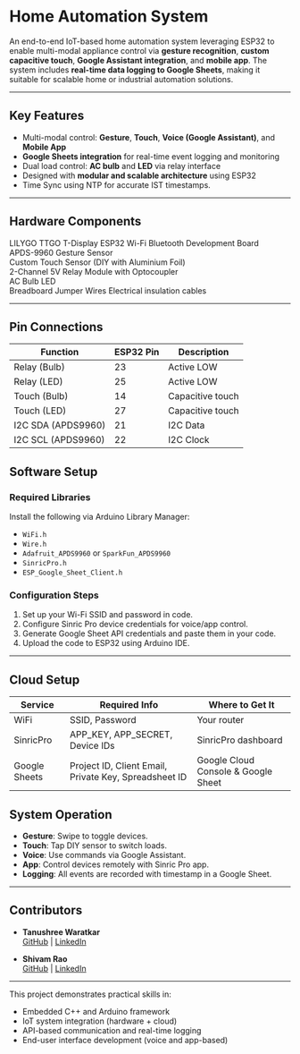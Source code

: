 # Home Automation System

An end-to-end IoT-based home automation system leveraging ESP32 to enable multi-modal appliance control via **gesture recognition**, **custom capacitive touch**, **Google Assistant integration**, and **mobile app**. The system includes **real-time data logging to Google Sheets**, making it suitable for scalable home or industrial automation solutions.

---

## Key Features

- Multi-modal control: **Gesture**, **Touch**, **Voice (Google Assistant)**, and **Mobile App**
- **Google Sheets integration** for real-time event logging and monitoring
- Dual load control: **AC bulb** and **LED** via relay interface
- Designed with **modular and scalable architecture** using ESP32
- Time Sync using NTP for accurate IST timestamps.

---

## Hardware Components

 LILYGO TTGO T-Display ESP32 Wi-Fi Bluetooth Development Board                  
 APDS-9960 Gesture Sensor   
 Custom Touch Sensor (DIY with Aluminium Foil)       
 2-Channel 5V Relay Module with Optocoupler   
 AC Bulb 
 LED             
 Breadboard 
 Jumper Wires 
 Electrical insulation cables

---

## Pin Connections

| Function           | ESP32 Pin | Description        |
|--------------------|-----------|--------------------|
| Relay (Bulb)       | 23        | Active LOW         |
| Relay (LED)        | 25        | Active LOW         |
| Touch (Bulb)       | 14        | Capacitive touch   |
| Touch (LED)        | 27        | Capacitive touch   |
| I2C SDA (APDS9960) | 21        | I2C Data           |
| I2C SCL (APDS9960) | 22        | I2C Clock          |


## Software Setup

### Required Libraries

Install the following via Arduino Library Manager:
- `WiFi.h`
- `Wire.h`
- `Adafruit_APDS9960` or `SparkFun_APDS9960`
- `SinricPro.h`
- `ESP_Google_Sheet_Client.h`

### Configuration Steps

1. Set up your Wi-Fi SSID and password in code.
2. Configure Sinric Pro device credentials for voice/app control.
3. Generate Google Sheet API credentials and paste them in your code.
4. Upload the code to ESP32 using Arduino IDE.

---

## Cloud Setup

| Service       | Required Info                                  | Where to Get It                                  |
|---------------|------------------------------------------------|--------------------------------------------------|
| WiFi          | SSID, Password                                 | Your router                                      |
| SinricPro     | APP_KEY, APP_SECRET, Device IDs                | SinricPro dashboard                              |
| Google Sheets | Project ID, Client Email, Private Key, Spreadsheet ID | Google Cloud Console & Google Sheet         |


## System Operation

- **Gesture**: Swipe to toggle devices.
- **Touch**: Tap DIY sensor to switch loads.
- **Voice**: Use commands via Google Assistant.
- **App**: Control devices remotely with Sinric Pro app.
- **Logging**: All events are recorded with timestamp in a Google Sheet.

---


## Contributors

- **Tanushree Waratkar**  
  [GitHub](https://github.com/Tanushree-Waratkar) | [LinkedIn](https://www.linkedin.com/in/tanushree-waratkar-872a63270/)

- **Shivam Rao**  
  [GitHub](https://github.com/Sv9r) | [LinkedIn](https://www.linkedin.com/in/shivam-rao-s029788/)

---

This project demonstrates practical skills in:
- Embedded C++ and Arduino framework
- IoT system integration (hardware + cloud)
- API-based communication and real-time logging
- End-user interface development (voice and app-based)


